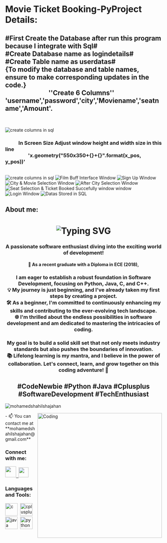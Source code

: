 <h1>Movie Ticket Booking-PyProject Details:</h1>
<h2>#First Create the Database after run this program because I integrate with Sql#<br>
#Create Database name as logindetails#<br>
#Create Table name as userdatas#<br>
{To modify the database and table names, ensure to make corresponding updates in the code.}<br>
&nbsp;&nbsp;&nbsp;&nbsp;&nbsp;&nbsp;&nbsp;&nbsp;&nbsp;&nbsp;&nbsp;&nbsp;&nbsp;&nbsp;&nbsp;&nbsp;&nbsp;&nbsp;&nbsp;&nbsp;&nbsp;&nbsp;&nbsp;&nbsp;&nbsp;&nbsp;&nbsp;&nbsp;''Create 6 Columns''<br>
'username','password','city','Moviename','seatname','Amount'.</h2><br>

<img src="https://i.postimg.cc/nzKPgZBx/1.png" alt="create columns in sql"><br>
<h3>&nbsp;&nbsp;&nbsp;&nbsp;&nbsp;&nbsp;&nbsp;&nbsp;&nbsp;&nbsp;&nbsp;In Screen Size Adjust window height and width size in this line<br>&nbsp;&nbsp;&nbsp;&nbsp;&nbsp;&nbsp;&nbsp;&nbsp;&nbsp;&nbsp;&nbsp;&nbsp;&nbsp;&nbsp;&nbsp;&nbsp;&nbsp;&nbsp;&nbsp;'x.geometry("550x350+{}+{}".format(x_pos, y_pos))'</h3><br>
<img src="https://i.postimg.cc/5N2R7h0c/2.png" alt="create columns in sql">
<img src="https://i.postimg.cc/kMcHyJ7F/3.png" alt="Film Buff Interface Window">
<img src="https://i.postimg.cc/0yLXNrCx/4.png" alt="Sign Up Window">
<img src="https://i.postimg.cc/bNVFKmDZ/5.png" alt="City & Movie Selection Window">
<img src="https://i.postimg.cc/x8tFjR6F/6.png" alt="After City Selection Window">
<img src="https://i.postimg.cc/SRyvp5fM/7.png" alt="Seat Selection & Ticket Booked Succefully window window">
<img src="https://i.postimg.cc/ydCGLWJn/8.png" alt="Login Window">
<img src="https://i.postimg.cc/0y6Hx7Dc/9.png" alt="Datas Stored in SQL">

<h2>About me:</h2>
<h1 align="center" href="https://git.io/typing-svg"><img src="https://readme-typing-svg.demolab.com?font=Fira+Code&weight=600&size=30&pause=1000&color=F7DC00&center=true&vCenter=true&random=false&width=550&height=32&lines=Hi+%F0%9F%91%8B%2C+I'm+Mohamed+Shahil" alt="Typing SVG" /></h1>

<h3 align="center">A passionate software enthusiast diving into the exciting world of development!<br>
  <h4 align="center">🚀 As a recent graduate with a Diploma in ECE (2018),</h4> <h3 align="center">I am eager to establish a robust foundation in Software Development, focusing on Python, Java, C, and C++.<br>
  💡 My journey is just beginning, and I've already taken my first steps by creating a project.<br>
  🛠️ As a beginner, I'm committed to continuously enhancing my skills and contributing to the ever-evolving tech landscape.<br>
  🌐 I'm thrilled about the endless possibilities in software development and am dedicated to mastering the intricacies of coding.</h3>
  <h3 align="center">My goal is to build a solid skill set that not only meets industry standards but also pushes the boundaries of innovation.<br>
  📚 Lifelong learning is my mantra, and I believe in the power of collaboration. Let's connect, learn, and grow together on this coding adventure! 🤝 </h3>
  
 <h2 align="center"> #CodeNewbie #Python #Java #Cplusplus #SoftwareDevelopment #TechEnthusiast</h2>

<p align="left"> <img src="https://komarev.com/ghpvc/?username=mohamedshahilshajahan&label=Profile%20views&color=0e75b6&style=flat" alt="mohamedshahilshajahan" /> </p>
<img align="right" alt="Coding" width="400" src="https://cdn.dribbble.com/users/1162077/screenshots/3848914/programmer.gif">
- 📫 You can contact me at **mohamedshahilshajahan@gmail.com**

<h3 align="left">Connect with me:</h3>
<p align="left"> <a href="https://www.linkedin.com/in/mohamedshahilshajahan" target="_blank" rel="noreferrer"> <picture> <source media="(prefers-color-scheme: dark)" srcset="https://i.postimg.cc/02ZQ9ft7/linkedin-dark.png" /> <source media="(prefers-color-scheme: light)" srcset="https://i.postimg.cc/XvKFcFjL/linkedin.png" /> <img src="https://i.postimg.cc/XvKFcFjL/linkedin.png" width="35" height=auto />&nbsp; </picture> </a><a href="https://www.github.com/mohamedshahilshajahan" target="_blank" rel="noreferrer"> <picture> <source media="(prefers-color-scheme: dark)" srcset="https://i.postimg.cc/Bn6vbKyk/github-dark.png" /> <source media="(prefers-color-scheme: light)" srcset="https://i.postimg.cc/LsFL1vph/github.png" /> <img src="https://i.postimg.cc/LsFL1vph/github.png" width="32" height="32" /> </picture> </a> </p>

<h3 align="left">Languages and Tools:</h3>
<p align="left"> <img src="https://i.postimg.cc/DZdk7s4J/c.png" alt="c" width="40" height=auto/>&nbsp;&nbsp;<img src="https://i.postimg.cc/br37thTq/cplus.png" alt="cplusplus" width="40" height=auto/>&nbsp;&nbsp;<img src="https://i.postimg.cc/0jkgjQ7t/java.png" alt="java" width="40" height=auto/>&nbsp;&nbsp;<img src="https://i.postimg.cc/T20MSVXB/python.png" alt="python" width="40" height=auto/> </p>



  




